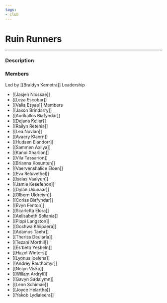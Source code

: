 ```yaml
---
tags:
- club
---
```

# Ruin Runners
---
### Description

### Members
Led by [[Braidyn Kemetra]]
Leadership
- [[Jasjen Nlossae]]
- [[Leya Escobar]]
- [[Valia Esyae]]
Members
- [[Jaxon Brindarry]]
- [[Aurikallos Biafyndar]]
- [[Dejana Keller]]
- [[Railyn Retenia]]
- [[Lea Nuvian]]
- [[Avaery Klaern]]
- [[Hudsen Elandorr]]
- [[Sammen Axilya]]
- [[Kanoi Xharlion]]
- [[Vila Tassarion]]
- [[Brianna Kosunten]]
- [[Vaervenshalice Eloen]]
- [[Eva Reluvethel]]
- [[Isaias Vaalyun]]
- [[Jamie Kesefehon]]
- [[Dylan Usunaar]]
- [[Olbern Uldreiyn]]
- [[Coriss Biafyndar]]
- [[Evyn Fenton]]
- [[Scarletta Elora]]
- [[Aelisabeth Soliania]]
- [[Pippi Langston]]
- [[Goshwa Khiipaera]]
- [[Adamos Taehr]]
- [[Theriss Deularla]]
- [[Tezani Morthil]]
- [[Es'beth Yesheln]]
- [[Hazel Winters]]
- [[Lyonus Ioelena]]
- [[Andrey Rauthomyr]]
- [[Nolyn Viska]]
- [[Willam Ardryll]]
- [[Gavyn Sadalymn]]
- [[Lenn Schimae]]
- [[Joyce Helartha]]
- [[Yakob Lydialeera]]